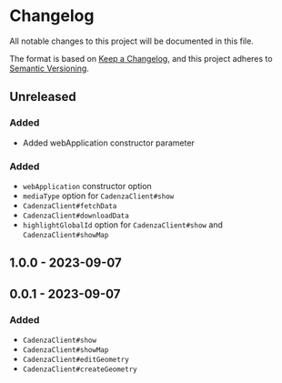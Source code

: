 # Changelog

All notable changes to this project will be documented in this file.

The format is based on [Keep a Changelog](https://keepachangelog.com/en/1.0.0/),
and this project adheres to [Semantic Versioning](https://semver.org/spec/v2.0.0.html).

## Unreleased
### Added
- Added webApplication constructor parameter

### Added

- `webApplication` constructor option
- `mediaType` option for `CadenzaClient#show`
- `CadenzaClient#fetchData`
- `CadenzaClient#downloadData`
- `highlightGlobalId` option for `CadenzaClient#show` and `CadenzaClient#showMap` 

## 1.0.0 - 2023-09-07

## 0.0.1 - 2023-09-07

### Added

- `CadenzaClient#show`
- `CadenzaClient#showMap`
- `CadenzaClient#editGeometry`
- `CadenzaClient#createGeometry`
